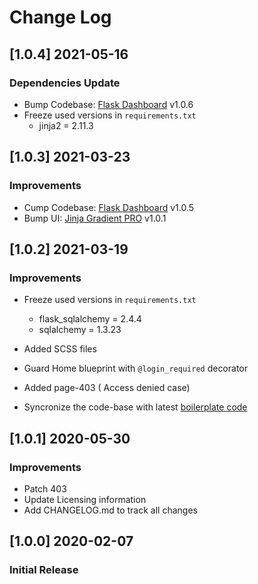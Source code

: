 # Change Log

## [1.0.4] 2021-05-16
### Dependencies Update

- Bump Codebase: [Flask Dashboard](https://github.com/app-generator/boilerplate-code-flask-dashboard) v1.0.6
- Freeze used versions in `requirements.txt`
    - jinja2 = 2.11.3
    
## [1.0.3] 2021-03-23
### Improvements

- Cump Codebase: [Flask Dashboard](https://github.com/app-generator/boilerplate-code-flask-dashboard) v1.0.5
- Bump UI: [Jinja Gradient PRO](https://github.com/app-generator/jinja-gradient-pro) v1.0.1

## [1.0.2] 2021-03-19
### Improvements

- Freeze used versions in `requirements.txt`
    - flask_sqlalchemy = 2.4.4
    - sqlalchemy = 1.3.23

- Added SCSS files
- Guard Home blueprint with `@login_required` decorator
- Added page-403 ( Access denied case)
- Syncronize the code-base with latest [boilerplate code](https://github.com/app-generator/boilerplate-code-flask-dashboard)

## [1.0.1] 2020-05-30
### Improvements

- Patch 403
- Update Licensing information
- Add CHANGELOG.md to track all changes

## [1.0.0] 2020-02-07
### Initial Release
